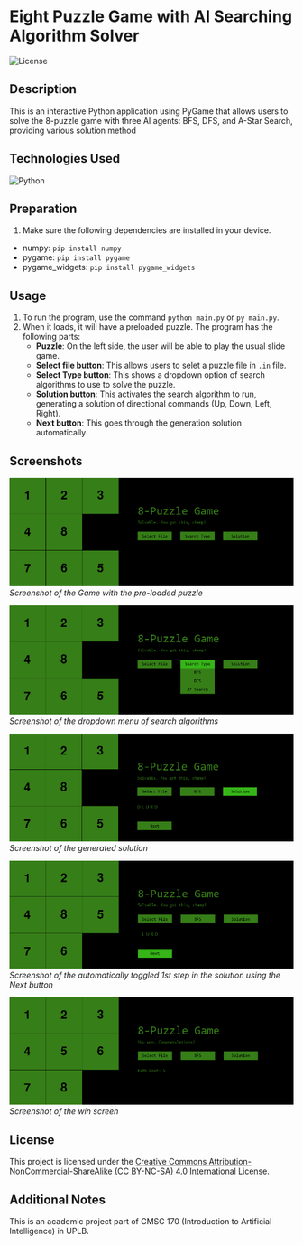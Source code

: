 # Eight Puzzle Game with AI Searching Algorithm Solver

![License](https://i.creativecommons.org/l/by-nc-sa/4.0/88x31.png)

## Description
This is an interactive Python application using PyGame that allows users to solve the 8-puzzle game with three AI agents: BFS, DFS, and A-Star Search, providing various solution method

## Technologies Used
![Python](https://img.shields.io/badge/Python-9bfe87?style=for-the-badge&logo=python&logoColor=darkgreen)

## Preparation
1. Make sure the following dependencies are installed in your device.
- numpy: `pip install numpy`
- pygame: `pip install pygame`
- pygame_widgets: `pip install pygame_widgets`

## Usage
1. To run the program, use the command `python main.py` or `py main.py`. 
2. When it loads, it will have a preloaded puzzle. The program has the following parts:
    - **Puzzle**: On the left side, the user will be able to play the usual slide game.
    - **Select file button**: This allows users to selet a puzzle file in `.in` file.
    - **Select Type button**: This shows a dropdown option of search algorithms to use to solve the puzzle.
    - **Solution button**: This activates the search algorithm to run, generating a solution of directional commands (Up, Down, Left, Right).
    - **Next button**: This goes through the generation solution automatically.

## Screenshots
![Start of the Game](screenshots/start.png)
*Screenshot of the Game with the pre-loaded puzzle*

![Search](screenshots/search.png)
*Screenshot of the dropdown menu of search algorithms*

![Solution](screenshots/solution.png)
*Screenshot of the generated solution*

![Next](screenshots/next.png)
*Screenshot of the automatically toggled 1st step in the solution using the Next button*

![Win](screenshots/win.png)
*Screenshot of the win screen*

## License
This project is licensed under the [Creative Commons Attribution-NonCommercial-ShareAlike (CC BY-NC-SA) 4.0 International License](https://creativecommons.org/licenses/by-nc-sa/4.0/).

## Additional Notes
This is an academic project part of CMSC 170 (Introduction to Artificial Intelligence) in UPLB.
